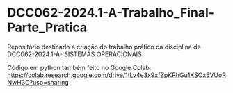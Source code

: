 # DCC062-2024.1-A-Trabalho_Final-Parte_Pratica
Repositório destinado a criação do trabalho prático da disciplina de DCC062-2024.1-A- SISTEMAS OPERACIONAIS

Código em python também feito no Google Colab: https://colab.research.google.com/drive/1tLv4e3x9xfZpKRhGu1XSOx5VUoRNwH3C?usp=sharing
